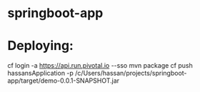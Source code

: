 # springboot-app

Deploying:
=======
cf login -a  https://api.run.pivotal.io --sso
mvn package
cf push hassansApplication -p /c/Users/hassan/projects/springboot-app/target/demo-0.0.1-SNAPSHOT.jar
